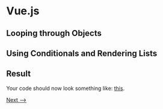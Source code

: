 # Vue.js


## Looping through Objects

## Using Conditionals and Rendering Lists

## Result
Your code should now look something like: [this]().

[Next -->](./v-if.md)